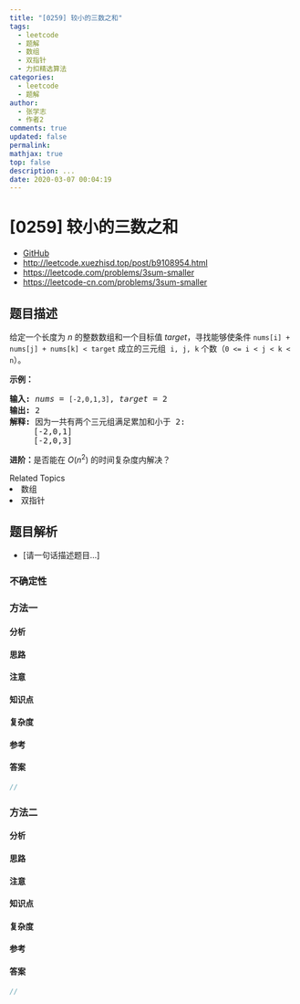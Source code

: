 ```yaml
---
title: "[0259] 较小的三数之和"
tags:
  - leetcode
  - 题解
  - 数组
  - 双指针
  - 力扣精选算法
categories:
  - leetcode
  - 题解
author:
  - 张学志
  - 作者2
comments: true
updated: false
permalink:
mathjax: true
top: false
description: ...
date: 2020-03-07 00:04:19
---
```



# [0259] 较小的三数之和
* [GitHub](https://github.com/algoboy101/LeetCodeCrowdsource/tree/master/_posts/QA/%5B0259%5D%20%E8%BE%83%E5%B0%8F%E7%9A%84%E4%B8%89%E6%95%B0%E4%B9%8B%E5%92%8C.md)
* http://leetcode.xuezhisd.top/post/b9108954.html
* https://leetcode.com/problems/3sum-smaller
* https://leetcode-cn.com/problems/3sum-smaller


## 题目描述

<p>给定一个长度为 <em>n</em> 的整数数组和一个目标值<em> target</em>，寻找能够使条件&nbsp;<code>nums[i] + nums[j] + nums[k] &lt; target</code>&nbsp;成立的三元组&nbsp; <code>i, j, k</code>&nbsp;个数（<code>0 &lt;= i &lt; j &lt; k &lt; n</code>）。</p>

<p><strong>示例：</strong></p>

<pre><strong>输入: </strong><em>nums</em> = <code>[-2,0,1,3]</code>, <em>target</em> = 2
<strong>输出: </strong>2 
<strong>解释: </strong>因为一共有两个三元组满足累加和小于 2:
&nbsp;    [-2,0,1]
     [-2,0,3]
</pre>

<p><strong>进阶：</strong>是否能在&nbsp;<em>O</em>(<em>n</em><sup>2</sup>) 的时间复杂度内解决？</p>
<div><div>Related Topics</div><div><li>数组</li><li>双指针</li></div></div>


## 题目解析
* [请一句话描述题目...]

### 不确定性


### 方法一

#### 分析

#### 思路

#### 注意

#### 知识点

#### 复杂度

#### 参考

#### 答案

```cpp
//
```


### 方法二

#### 分析

#### 思路

#### 注意

#### 知识点

#### 复杂度

#### 参考

#### 答案

```cpp
//
```


